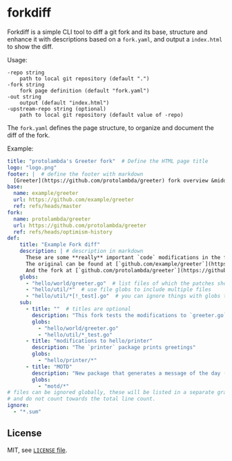 # forkdiff

Forkdiff is a simple CLI tool to diff a git fork and its base,
structure and enhance it with descriptions based on a `fork.yaml`,
and output a `index.html` to show the diff.

Usage:

```
-repo string
    path to local git repository (default ".")
-fork string
    fork page definition (default "fork.yaml")
-out string
    output (default "index.html")
-upstream-repo string (optional)
    path to local git repository (default value of -repo)
```

The `fork.yaml` defines the page structure, to organize and document the diff of the fork.

Example:

```yaml
title: "protolambda's Greeter fork"  # Define the HTML page title
logo: "logo.png"
footer: |  # define the footer with markdown
  [Greeter](https://github.com/protolambda/greeter) fork overview &middot created with [Forkdiff](https://github.com/protolambda/forkdiff)
base:
  name: example/greeter
  url: https://github.com/example/greeter
  ref: refs/heads/master
fork:
  name: protolambda/greeter
  url: https://github.com/protolambda/greeter
  ref: refs/heads/optimism-history
def:
    title: "Example Fork diff"
    description: | # description in markdown
      These are some **really** important `code` modifications in the fork.
      The original can be found at [`github.com/example/greeter`](https://github.com/example/greeter).
      And the fork at [`github.com/protolambda/greeter`](https://github.com/protolambda/greeter).
    globs:
      - "hello/world/greeter.go"  # list files of which the patches should be included
      - "hello/util/*"  # use file globs to include multiple files
      - "hello/util/*[!_test].go"  # you can ignore things with globs too
    sub:
      - title: ""  # titles are optional
        description: "This fork tests the modifications to `greeter.go` and utils."
        globs:
          - "hello/world/greeter.go"
          - "hello/util/*_test.go"
      - title: "modifications to hello/printer"
        description: "The `printer` package prints greetings"
        globs:
          - "hello/printer/*"
      - title: "MOTD"
        description: "New package that generates a message of the day (MOTD) to add to the greeting"
        globs:
          - "motd/*"
# files can be ignored globally, these will be listed in a separate grayed-out section,
# and do not count towards the total line count.
ignore:
  - "*.sum"
```

## License

MIT, see [`LICENSE` file](./LICENSE).
